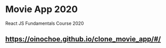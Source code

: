 # Movie App 2020

React JS Fundamentals Course 2020

## https://oinochoe.github.io/clone_movie_app/#/
